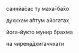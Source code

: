 саннйа̄сас ту маха̄-ба̄хо

дух̣кхам а̄птум айогатах̣

йога-йукто мунир брахма

на чирен̣а̄дхигаччхати